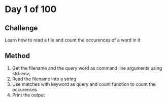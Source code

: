 # Day 1 of 100

## Challenge

Learn how to read a file and count the occurences of a word in it

## Method

1. Get the filename and the query word as command line arguments using std::env;
2. Read the filename into a string
3. Use matches with keyword as query and count function to count the occurences
4. Print the output


